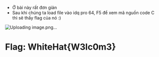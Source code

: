 + Ở bài này rất đơn giản
+ Sau khi chúng ta load file vào idq pro 64, F5 để xem mã nguồn code C thì sẽ thấy flag của nó :)

![Uploading image.png…]()

# Flag: WhiteHat{W3lc0m3}

